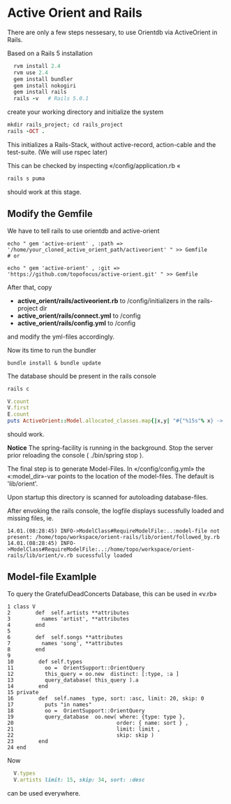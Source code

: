 # Active Orient and Rails

There are only a few steps nessesary, to use Orientdb via ActiveOrient in Rails.

Based on a Rails 5 installation

```ruby
  rvm install 2.4
  rvm use 2.4
  gem install bundler
  gem install nokogiri
  gem install rails
  rails -v   # Rails 5.0.1

```

create your working directory and initialize the system

```ruby
mkdir rails_project; cd rails_project
rails -OCT .
```
This initializes a Rails-Stack, without active-record, action-cable and the test-suite.
(We will use rspec later)

This can be checked by inspecting «/config/application.rb «
 
```ruby
rails s puma
```
should work at this stage.

## Modify the Gemfile
We have to tell rails to use orientdb and active-orient

```
echo " gem 'active-orient' , :path => '/home/your_cloned_active_orient_path/activeorient' " >> Gemfile
# or

echo " gem 'active-orient' , :git => 'https://github.com/topofocus/active-orient.git' " >> Gemfile
```

After that, copy 

* __active_orient/rails/activeorient.rb__   to   /config/initializers  in the rails-project dir
* __active_orient/rails/connect.yml__ to /config
* __active_orient/rails/config.yml__ to /config

and modify the yml-files accordingly.

Now its time to run the  bundler

```
bundle install & bundle update
```

The database should be present in the rails console
```ruby
rails c

V.count
V.first
E.count
puts ActiveOrient::Model.allocated_classes.map{|x,y| "#{"%15s"% x} ->  #{y.to_s}" }.join("\n")

```
should work.

**Notice** The spring-facility is running in the background. Stop the server prior reloading
the console ( ./bin/spring stop ). 

The final step is to generate Model-Files. In «/config/config.yml» the «:model_dir»-var points to
the location of the model-files. The default is 'lib/orient'. 

Upon startup this directory is scanned for autoloading database-files. 

After envoking the rails console, the logfile displays sucessfully loaded and missing files, ie.

```
14.01.(08:28:45) INFO->ModelClass#RequireModelFile:..:model-file not present: /home/topo/workspace/orient-rails/lib/orient/followed_by.rb
14.01.(08:28:45) INFO->ModelClass#RequireModelFile:..:/home/topo/workspace/orient-rails/lib/orient/v.rb sucessfully loaded
```

## Model-file Examlple

To query the GratefulDeadConcerts Database, this can be used in «v.rb»

```
1 class V 
2        def  self.artists **attributes 
3          names 'artist', **attributes
4        end
5        
6        def  self.songs **attributes 
7          names 'song', **attributes
8        end
9        
10        def self.types
11          oo =  OrientSupport::OrientQuery
12          this_query = oo.new  distinct: [:type, :a ]
13          query_database( this_query ).a
14        end
15 private
16        def  self.names  type, sort: :asc, limit: 20, skip: 0
17          puts "in names"
18          oo =  OrientSupport::OrientQuery
19          query_database  oo.new( where: {type: type }, 
20                                 order: { name: sort } ,
21                                 limit: limit ,
22                                 skip: skip )
23        end
24 end

```

Now 

```ruby
  V.types
  V.artists limit: 15, skip: 34, sort: :desc 
```
can be used everywhere.



